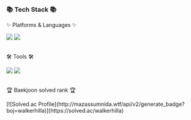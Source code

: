 <div>
	<h3>📚 Tech Stack 📚</h3>
	<p>✨ Platforms & Languages ✨</p>
	<img src="https://img.shields.io/badge/Swift-F05138?style=flat&logo=Swift&logoColor=white">
    <img src="https://img.shields.io/badge/iOS-000000?style=flat&logo=Apple&logoColor=white">
</div>
<br>
<div>
	<p>🛠 Tools 🛠</p>
	<img src="https://img.shields.io/badge/Xcode-147EFB?style=flat&logo=Xcode&logoColor=white">
    <img src="https://img.shields.io/badge/Github-181717?style=flat&logo=Xcode&logoColor=white">
</div>
<br>
<div>
    <p>🏆 Baekjoon solved rank 🏆</p>
    [![Solved.ac Profile](http://mazassumnida.wtf/api/v2/generate_badge?boj=walkerhilla)](https://solved.ac/walkerhilla)
</div>